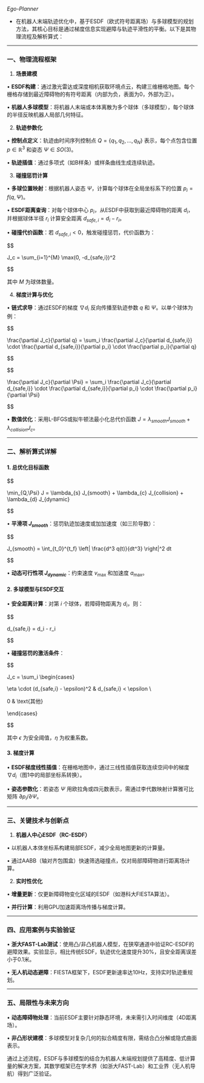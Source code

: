  *Ego-Planner*
 * 在机器人末端轨迹优化中，基于ESDF（欧式符号距离场）与多球模型的规划方法，其核心目标是通过梯度信息实现避障与轨迹平滑性的平衡。以下是其物理流程及解析算式：

---
### 一、**物理流程框架**

1. **场景建模**

• **ESDF构建**：通过激光雷达或深度相机获取环境点云，构建三维栅格地图。每个栅格存储到最近障碍物的有符号距离（内部为负，表面为0，外部为正）。

• **机器人多球模型**：将机器人末端或本体离散为多个球体（多球模型），每个球体的半径反映机器人局部几何特征。

2. **轨迹参数化**

• **控制点定义**：轨迹由时间序列控制点 $Q = \{q_1, q_2, ..., q_N\}$ 表示，每个点包含位置 $p \in \mathbb{R}^3$ 和姿态 $\Psi \in SO(3)$。

• **轨迹插值**：通过多项式（如B样条）或样条曲线生成连续轨迹。

3. **碰撞惩罚计算**

• **多球位置映射**：根据机器人姿态 $\Psi$，计算每个球体在全局坐标系下的位置 $p_i = f(q, \Psi)$。

• **ESDF距离查询**：对每个球体中心 $p_i$，从ESDF中获取到最近障碍物的距离 $d_i$，并根据球体半径 $r_i$ 计算安全距离 $d_{safe,i} = d_i - r_i$。

• **碰撞代价函数**：若 $d_{safe,i} < 0$，触发碰撞惩罚，代价函数为：

$$

J_c = \sum_{i=1}^{M} \max(0, -d_{safe,i})^2

$$

其中 $M$ 为球体数量。

  

4. **梯度计算与优化**

• **链式求导**：通过ESDF的梯度 $\nabla d_i$ 反向传播至轨迹参数 $q$ 和 $\Psi$。以单个球体为例：

$$

\frac{\partial J_c}{\partial q} = \sum_i \frac{\partial J_c}{\partial d_{safe,i}} \cdot \frac{\partial d_{safe,i}}{\partial p_i} \cdot \frac{\partial p_i}{\partial q}

$$

$$

\frac{\partial J_c}{\partial \Psi} = \sum_i \frac{\partial J_c}{\partial d_{safe,i}} \cdot \frac{\partial d_{safe,i}}{\partial p_i} \cdot \frac{\partial p_i}{\partial \Psi}

$$

• **数值优化**：采用L-BFGS或拟牛顿法最小化总代价函数 $J = \lambda_{smooth} J_{smooth} + \lambda_{collision} J_c$。

  

---

  

### 二、**解析算式详解**

#### 1. **总优化目标函数**

$$

\min_{Q,\Psi} J = \lambda_{s} J_{smooth} + \lambda_{c} J_{collision} + \lambda_{d} J_{dynamic}

$$

• **平滑项 $J_{smooth}$**：惩罚轨迹加速度或加加速度（如三阶导数）：

$$

J_{smooth} = \int_{t_0}^{t_f} \left\| \frac{d^3 q(t)}{dt^3} \right\|^2 dt

$$

• **动态可行性项 $J_{dynamic}$**：约束速度 $v_{\max}$ 和加速度 $a_{\max}$。

  

#### 2. **多球模型与ESDF交互**

• **安全距离计算**：对第 $i$ 个球体，若障碍物距离为 $d_i$，则：

$$

d_{safe,i} = d_i - r_i

$$

• **碰撞惩罚的激活条件**：

$$

J_c = \sum_i \begin{cases}

\eta \cdot (d_{safe,i} - \epsilon)^2 & d_{safe,i} < \epsilon \\

0 & \text{其他}

\end{cases}

$$

其中 $\epsilon$ 为安全阈值，$\eta$ 为权重系数。

  

#### 3. **梯度计算**

• **ESDF梯度线性插值**：在栅格地图中，通过三线性插值获取连续空间中的梯度 $\nabla d_i$（图1中的局部坐标系转换）。

• **姿态参数化**：若姿态 $\Psi$ 用欧拉角或四元数表示，需通过李代数映射计算雅可比矩阵 $\partial p_i / \partial \Psi$。

  

---

  

### 三、**关键技术与创新点**

1. **机器人中心ESDF（RC-ESDF）**

• 以机器人本体坐标系构建局部ESDF，减少全局地图更新的计算量。

• 通过AABB（轴对齐包围盒）快速筛选碰撞点，仅对局部障碍物进行距离场计算。

  

2. **实时性优化**

• **增量更新**：仅更新障碍物变化区域的ESDF（如港科大FIESTA算法）。

• **并行计算**：利用GPU加速距离场传播与梯度计算。

  

---

  

### 四、**应用案例与实验验证**

• **浙大FAST-Lab测试**：使用凸/非凸机器人模型，在狭窄通道中验证RC-ESDF的避障效果。实验显示，相比传统ESDF，轨迹优化速度提升30%，且安全距离误差小于0.1米。

• **无人机动态避障**：FIESTA框架下，ESDF更新速率达10Hz，支持实时轨迹重规划。

  

---

  

### 五、**局限性与未来方向**

• **动态障碍物处理**：当前ESDF主要针对静态环境，未来需引入时间维度（4D距离场）。

• **非凸形状建模**：多球模型对复杂几何的拟合精度有限，需结合凸分解或隐式曲面表示。

  

通过上述流程，ESDF与多球模型的结合为机器人末端规划提供了高精度、低计算量的解决方案，其数学框架已在学术界（如浙大FAST-Lab）和工业界（无人机导航）得到广泛验证。